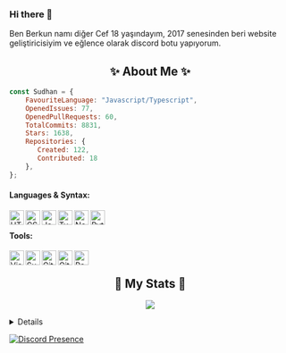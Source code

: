 ### Hi there 👋

Ben Berkun namı diğer Cef 18 yaşındayım, 2017 senesinden beri website geliştiricisiyim ve eğlence olarak discord botu yapıyorum.
  
<h2 align="center"> ✨ About Me ✨</h2>

```js
const Sudhan = {
    FavouriteLanguage: "Javascript/Typescript",
    OpenedIssues: 77,
    OpenedPullRequests: 60,
    TotalCommits: 8831,
    Stars: 1638,
    Repositories: {
       Created: 122,
       Contributed: 18
    },
};
```


#### Languages & Syntax:
<img align="left" alt="HTML5" width="26px" src="https://api.iconify.design/simple-icons:html5.svg?height=26" />
<img align="left" alt="CSS3" width="26px" src="https://api.iconify.design/simple-icons:css3.svg?height=26" />
<img align="left" alt="JavaScript" width="26px" src="https://api.iconify.design/simple-icons:javascript.svg?height=26" />
<img align="left" alt="TypeScript" width="26px" src="https://api.iconify.design/simple-icons:typescript.svg?height=26" />
<img align="left" alt="Node.js" width="26px" src="https://api.iconify.design/simple-icons:node-dot-js.svg?height=26" />
<img align="left" alt="Python" width="26px" src="https://api.iconify.design/simple-icons:python.svg?height=26" />

<br>

#### Tools:
<img align="left" alt="Visual Studio Code" width="26px" src="https://api.iconify.design/simple-icons:visualstudiocode.svg?height=26" />
<img align="left" alt="Sublime Text" width="26px" src="https://api.iconify.design/simple-icons:sublimetext.svg?height=26" />
<img align="left" alt="Git" width="26px" src="https://api.iconify.design/simple-icons:git.svg?height=26" />
<img align="left" alt="GitHub" width="26px" src="https://api.iconify.design/simple-icons:github.svg?height=26" />
<img align="left" alt="React" width="26px" src="https://api.iconify.design/akar-icons:react-fill.svg?height=26" />

<br>

<h2 align="center"> 🚀 My Stats 🚀</h2>
<p align="center">
<img src="https://github-readme-streak-stats.herokuapp.com/?user=berkxn&theme=tokyonight">
</p>
<details>
  <p align="center">
    <img src="https://github-profile-trophy.vercel.app/?username=berkxn&theme=dracula">
    <img src="https://github-readme-stats.vercel.app/api?username=berkxn&theme=tokyonight&count_private=true&show_icons=true&include_all_commits=true">
  </p>
</details>

[![Discord Presence](https://lanyard-profile-readme.vercel.app/api/1041750305131470888?theme=dark&bg=18191c&animated=false&hideDiscrim=true&borderRadius=30px)](https://discord.com/users/1041750305131470888)
